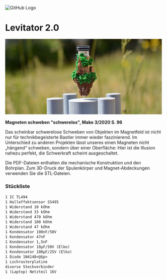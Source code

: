 ![GitHub Logo](http://www.heise.de/make/icons/make_logo.png)


Levitator 2.0
===============================

![Picture](https://github.com/MakeMagazinDE/Levitator2/blob/master/aufm_quer_kl.JPG)

**Magneten schweben "schwerelos", Make 3/2020 S. 96**

Das scheinbar schwerelose Schweben von Objekten im Magnetfeld ist nicht nur für technikbegeisterte Bastler immer wieder faszinierend. Im Unterschied zu anderen Projekten lässt unseres einen Magneten nicht „hängend“ schweben, sondern über einer Oberfläche: Hier ist die Illusion nahezu perfekt, die Schwerkraft scheint ausgeschaltet.

Die PDF-Dateien enthalten die mechanische Konstruktion und den Bohrplan. Zum 3D-Druck der Spulenkörper und Magnet-Abdeckungen verwenden Sie die STL-Dateien.

### Stückliste

	1 IC TL494
	1 Halleffektsensor SS495
	1 Widerstand 10 kOhm
	1 Widerstand 33 kOhm
	1 Widerstand 470 kOhm
 	1 Widerstand 100 kOhm
 	1 Widerstand 47 kOhm
 	1 Kondensator 100nF/50V
 	1 Kondensator 47nF
 	1 Kondensator 1,5nF
 	1 Kondensator 10µF/50V (Elko)
 	1 Kondensator 100µF/25V (Elko)
 	1 Diode 1N4148<@$p>
 	1 Lochrasterplatine
 	diverse Steckverbinder
 	1 (Laptop) Netzteil 16V
